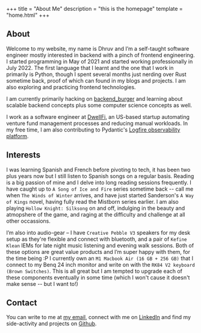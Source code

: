 +++
title = "About Me"
description = "this is the homepage"
template = "home.html"
+++

## About

Welcome to my website, my name is Dhruv and I’m a self-taught software engineer mostly interested in backend with a pinch of frontend engineering. I started programming in May of 2021 and started working professionally in July 2022. The first language that I learnt and the one that I work in primarily is Python, though I spent several months just nerding over Rust sometime back, proof of which can found in my blogs and projects. I am also exploring and practicing frontend technologies.

I am currently primarily hacking on [backend_burger](https://github.com/dhruv-ahuja/backend_burger) and learning about scalable backend concepts plus some computer science concepts as well.

I work as a software engineer at [DwellFi](https://dwell.fi), an US-based startup automating venture fund management processes and reducing manual workloads. In my free time, I am also contributing to Pydantic's [Logfire observability platform](https://github.com/pydantic/logfire).

## Interests

I was learning Spanish and French before pivoting to tech, it has been two plus years now but I still listen to Spanish songs on a regular basis. Reading is a big passion of mine and I delve into long reading sessions frequently. I have caught up to `A Song of Ice and Fire` series sometime back -- call me when `The Winds of Winter` arrives, and have just started Sanderson's `A Way of Kings` novel, having fully read the Mistborn series earlier.
I am also playing `Hollow Knight: Silksong` on and off, indulging in the beauty and atmopshere of the game, and raging at the difficulty and challenge at all other occassions.

I’m also into audio-gear – I have `Creative Pebble V3` speakers for my desk setup as they're flexible and connect with bluetooth, and a pair of `Kefine Klean` IEMs for late night music listening and evening walk sessions. Both of these options are great value products and I’m super happy with them, for the time being :P
I currently own an `M1 Macbook Air (16 GB + 256 GB)` that I connect to my Benq 24 inch monitor and write on with the `RK84 V2 keyboard (Brown Switches)`. This is all great but I am tempted to upgrade each of these components eventually in some time (which I won't cause it doesn't make sense -- but I want to!)

## Contact

You can write to me at [my email](mailto:dhruvahuja2k@gmail.com), connect with me on [LinkedIn](https://www.linkedin.com/in/dhruvahuja2k/) and find my side-activity and projects on [Github](https://github.com/dhruv-ahuja/).
